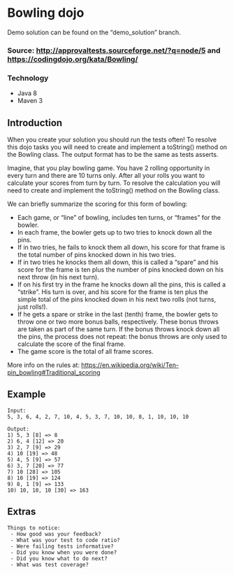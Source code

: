 # Bowling dojo
Demo solution can be found on the “demo_solution” branch.

### Source: http://approvaltests.sourceforge.net/?q=node/5 and https://codingdojo.org/kata/Bowling/

### Technology
 - Java 8
 - Maven 3

## Introduction
When you create your solution you should run the tests often!
To resolve this dojo tasks you will need to create and implement a toString() method on the Bowling class. 
The output format has to be the same as tests asserts.

Imagine, that you play bowling game. You have 2 rolling opportunity in every turn 
and there are 10 turns only. After all your rolls you want to calculate your scores 
from turn by turn. To resolve the calculation you will need to create and implement 
the toString() method on the Bowling class. 

We can briefly summarize the scoring for this form of bowling:
- Each game, or “line” of bowling, includes ten turns, or “frames” for the bowler.
- In each frame, the bowler gets up to two tries to knock down all the pins.
- If in two tries, he fails to knock them all down, his score for that frame is 
the total number of pins knocked down in his two tries.
- If in two tries he knocks them all down, this is called a “spare” and his score for 
the frame is ten plus the number of pins knocked down on his next throw (in his next turn).
- If on his first try in the frame he knocks down all the pins, this is called a “strike”. 
His turn is over, and his score for the frame is ten plus the simple total of the pins 
knocked down in his next two rolls (not turns, just rolls!).
- If he gets a spare or strike in the last (tenth) frame, the bowler gets to throw one 
or two more bonus balls, respectively. These bonus throws are taken as part of the same turn. 
If the bonus throws knock down all the pins, the process does not repeat: 
the bonus throws are only used to calculate the score of the final frame.
- The game score is the total of all frame scores.

More info on the rules at: 
https://en.wikipedia.org/wiki/Ten-pin_bowling#Traditional_scoring


## Example
```
Input: 
5, 3, 6, 4, 2, 7, 10, 4, 5, 3, 7, 10, 10, 8, 1, 10, 10, 10

Output:
1) 5, 3 [8] => 8 
2) 6, 4 [12] => 20 
3) 2, 7 [9] => 29 
4) 10 [19] => 48 
5) 4, 5 [9] => 57 
6) 3, 7 [20] => 77 
7) 10 [28] => 105 
8) 10 [19] => 124 
9) 8, 1 [9] => 133 
10) 10, 10, 10 [30] => 163 
```

## Extras
```
Things to notice:
 - How good was your feedback?
 - What was your test to code ratio?
 - Were failing tests informative?
 - Did you know when you were done?
 - Did you know what to do next?
 - What was test coverage?
```
